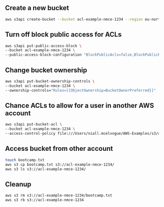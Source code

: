 ## Create a new bucket
```sh
aws s3api create-bucket --bucket acl-example-nmce-1234 --region eu-north-1  --create-bucket-configuration="LocationConstraint=eu-north-1"
```

## Turn off block public access for ACLs

```sh
aws s3api put-public-access-block \
--bucket acl-example-nmce-1234 \
--public-access-block-configuration "BlockPublicAcls=false,BlockPublicPolicy=true,RestrictPublicBuckets=true"
```

## Change bucket ownership

```sh
aws s3api put-bucket-ownership-controls \
--bucket acl-example-nmce-1234 \
--ownership-controls="Rules=[{ObjectOwnership=BucketOwnerPreferred}]"
```

## Chance ACLs to allow for a user in another AWS account 

```sh
aws s3api put-bucket-acl \
--bucket acl-example-nmce-1234 \
--access-control-policy file:///Users/niall.mcelvogue/AWS-Examples/s3/acls/policy.json
```

## Access bucket from other account
```sh
touch bootcamp.txt
aws s3 cp bootcamp.txt s3://acl-example-nmce-1234/
aws s3 ls s3://acl-example-nmce-1234/
```

## Cleanup
```sh
aws s3 rm s3://acl-example-nmce-1234/bootcamp.txt
aws s3 rb s3://acl-example-nmce-1234
```
